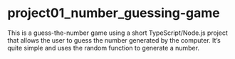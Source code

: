 # project01_number_guessing-game
This is a guess-the-number game using a short TypeScript/Node.js project that allows the user to guess the number generated by the computer. It’s quite simple and uses the random function to generate a number.
